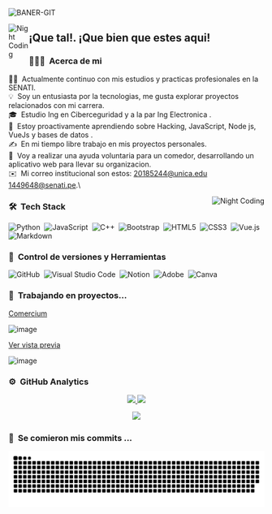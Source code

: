 ![BANER-GIT](https://github.com/user-attachments/assets/a278a0df-2240-4bbf-8f03-e30abf9cd45d)


<img alt="Night Coding" src="./assets/Hand%20Wave.gif" width='40' align="left"/><h2 align="left">¡Que tal!. ¡Que bien que estes aqui!</h2>

<!-- ## 👋 &nbsp;Que tal! Un que estes aqui -->

### 👨🏻‍💻 &nbsp;Acerca de mi

👨‍💻 &nbsp;Actualmente continuo con mis estudios y practicas profesionales en la SENATI.\
💡 &nbsp;Soy un entusiasta por la tecnologias, me gusta explorar proyectos relacionados con mi carrera.\
🎓 &nbsp;Estudio Ing en Ciberceguridad y a la par Ing Electronica .\
🌱 &nbsp;Estoy proactivamente aprendiendo sobre Hacking, JavaScript, Node js, VueJs y bases de datos .\
✍️ &nbsp;En mi tiempo libre trabajo en mis proyectos personales.\
💬 &nbsp;Voy a realizar una ayuda voluntaria para un comedor, desarrollando un aplicativo web para llevar su organizacion.\
✉️ &nbsp;Mi correo institucional son estos: 20185244@unica.edu 1449648@senati.pe.\


<!--<img alt="Night Coding" src="https://giphy.com/embed/l3q2XB76CaWPggiNW.gif" align="right"/>-->

<img alt="Night Coding" src="https://i.giphy.com/media/v1.Y2lkPTc5MGI3NjExdWp1dXVidHlxbXd1b2NoeXdqc3B6NDA5b3BhbDBiOWR5ZnQ3ZWMyaSZlcD12MV9pbnRlcm5hbF9naWZfYnlfaWQmY3Q9Zw/l3q2XB76CaWPggiNW/giphy-downsized.gif" align="right"/>

<!--![GIF](https://i.giphy.com/media/v1.Y2lkPTc5MGI3NjExdWp1dXVidHlxbXd1b2NoeXdqc3B6NDA5b3BhbDBiOWR5ZnQ3ZWMyaSZlcD12MV9pbnRlcm5hbF9naWZfYnlfaWQmY3Q9Zw/l3q2XB76CaWPggiNW/giphy-downsized.gif)-->

### 🛠 &nbsp;Tech Stack 

![Python](https://img.shields.io/badge/python-3670A0?style=for-the-badge&logo=python&logoColor=ffdd54)&nbsp;
![JavaScript](https://img.shields.io/badge/javascript-%23323330.svg?style=for-the-badge&logo=javascript&logoColor=%23F7DF1E)&nbsp;
![C++](https://img.shields.io/badge/c++-%2300599C.svg?style=for-the-badge&logo=c%2B%2B&logoColor=white)&nbsp;
![Bootstrap](https://img.shields.io/badge/bootstrap-%23563D7C.svg?style=for-the-badge&logo=bootstrap&logoColor=white)&nbsp;
![HTML5](https://img.shields.io/badge/html5-%23E34F26.svg?style=for-the-badge&logo=html5&logoColor=white)&nbsp;
![CSS3](https://img.shields.io/badge/css3-%231572B6.svg?style=for-the-badge&logo=css3&logoColor=white)&nbsp;
![Vue.js](https://img.shields.io/badge/vuejs-%2335495e.svg?style=for-the-badge&logo=vuedotjs&logoColor=%234FC08D)&nbsp;
![Markdown](https://img.shields.io/badge/markdown-%23000000.svg?style=for-the-badge&logo=markdown&logoColor=white)&nbsp;



<!--### 🗃 &nbsp;Databases

![Redis](https://img.shields.io/badge/redis-%23DD0031.svg?style=for-the-badge&logo=redis&logoColor=white)&nbsp;
![MongoDB](https://img.shields.io/badge/MongoDB-%234ea94b.svg?style=for-the-badge&logo=mongodb&logoColor=white)&nbsp;
![Postgres](https://img.shields.io/badge/postgres-%23316192.svg?style=for-the-badge&logo=postgresql&logoColor=white)&nbsp;
![ElasticSearch](https://img.shields.io/badge/-ElasticSearch-005571?style=for-the-badge&logo=elasticsearch)&nbsp;-->


### 🧰 &nbsp;Control de versiones y Herramientas

![GitHub](https://img.shields.io/badge/github-%23121011.svg?style=for-the-badge&logo=github&logoColor=white)&nbsp;
![Visual Studio Code](https://img.shields.io/badge/Visual%20Studio%20Code-0078d7.svg?style=for-the-badge&logo=visual-studio-code&logoColor=white)&nbsp;
![Notion](https://img.shields.io/badge/Notion-%23000000.svg?style=for-the-badge&logo=notion&logoColor=white)&nbsp;
![Adobe](https://img.shields.io/badge/adobe-%23FF0000.svg?style=for-the-badge&logo=adobe&logoColor=white)&nbsp;
![Canva](https://img.shields.io/badge/Canva-%2300C4CC.svg?style=for-the-badge&logo=Canva&logoColor=white)&nbsp;

### 🤖 &nbsp;Trabajando en proyectos...

<a href="https://github.com/RXRAY3D/Comercium">
    Comercium </a>
    
![image](https://github.com/user-attachments/assets/bd46bc5a-057e-4c4a-8661-dc0243930312)




<a href="https://rxray3d.github.io/Mothers-Days.github.io/">
    Ver vista previa </a>

![image](https://github.com/user-attachments/assets/0a0af265-37a0-4f16-b085-bd8df064100b)


### ⚙️ &nbsp;GitHub Analytics

<p align="center">
  <a href="https://github.com/RXRAY3D/">
    <img height="180em" src="https://github-readme-stats-eight-theta.vercel.app/api?username=RXRAY3D&show_icons=true&theme=algolia&include_all_commits=true&count_private=true"/>
  </a>
  <a href="https://github.com/RXRAY3D/">
    <img height="180em" src="https://github-readme-stats-eight-theta.vercel.app/api/top-langs/?username=RXRAY3D&layout=compact&langs_count=8&theme=algolia"/>
  </a>
</p>

<p align="center">
  <img height="180em" src="https://github-readme-streak-stats.herokuapp.com/?user=RXRAY3D&theme=dark&hide_border=true"/>
</p>

<!--### 🎖 &nbsp;My Badges 

[![An image of @adityakanoi's Holopin badges, which is a link to view their full Holopin profile](https://holopin.me/adityakanoi)](https://holopin.io/@adityakanoi)-->


<!--### 📜 &nbsp;Mis Articulos

[![Quora](https://img.shields.io/badge/Quora-%23B92B27.svg?style=for-the-badge&logo=Quora&logoColor=white)](https://thedefenceengineer.quora.com/)

<!--### 💰 &nbsp;Support My Work
[![BuyMeACoffee](https://img.shields.io/badge/Buy%20Me%20a%20Coffee-ffdd00?style=for-the-badge&logo=buy-me-a-coffee&logoColor=black)](https://buymeacoffee.com/adityakanoi)-->


<!--### 🤝🏻 &nbsp;Mis redes

<p align="center">
<a href="adityakanoi2001.wordpress.com"><img src="https://img.shields.io/badge/-adityakanoi.com-3423A6?style=flat&logo=Google-Chrome&logoColor=white"/></a>
<a href="https://www.linkedin.com/in/ask2001/"><img src="https://img.shields.io/badge/-Aditya%20Sunit%20Kanoi-0077B5?style=flat&logo=Linkedin&logoColor=white"/></a>
<a href="mailto:adityakanoiofficial@gmail.com"><img src="https://img.shields.io/badge/-Adityakanoi-D14836?style=flat&logo=Gmail&logoColor=white"/></a>
<a href="https://www.instagram.com/aditya_kanoi123/"><img src="https://img.shields.io/badge/-Adityakanoi123-E4405F?style=flat&logo=Instagram&logoColor=white"/></a>
<a href="https://www.facebook.com/profile.php?id=100008728234917"><img src="https://img.shields.io/badge/-AdityaKanoi-1877F2?style=flat&logo=Facebook&logoColor=white"/></a>
</p> -->

### 🐍 &nbsp;Se comieron mis commits  ...

<div align="center">
  <a href="https://github.com/RXRAY3D/">
  <img src="https://github.com/1999AZZAR/1999AZZAR/blob/readme/resources/img/grid-snake.svg"
       alt="snake" /></a>
</div>

